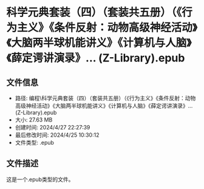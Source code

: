 ﻿# 科学元典套装（四）（套装共五册）（《行为主义》《条件反射：动物高级神经活动》《大脑两半球机能讲义》《计算机与人脑》《薛定谔讲演录》... (Z-Library).epub

## 文件信息
- 路径: 编程\科学元典套装（四）（套装共五册）（《行为主义》《条件反射：动物高级神经活动》《大脑两半球机能讲义》《计算机与人脑》《薛定谔讲演录》... (Z-Library).epub
- 大小: 27.63 MB
- 创建时间: 2024/4/27 22:27:39
- 最后修改时间: 2024/4/25 10:30:12
- 文件类型: .epub

## 文件描述
这是一个.epub类型的文件。

